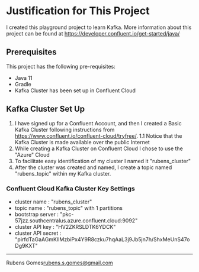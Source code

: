 # Justification for This Project

I created this playground project to learn Kafka.  More information about this project
can be found at <https://developer.confluent.io/get-started/java/>

## Prerequisites

This project has the following pre-requisites:

- Java 11
- Gradle
- Kafka Cluster has been set up in Confluent Cloud

## Kafka Cluster Set Up

1. I have signed up for a Confluent Account, and then I created a Basic Kafka Cluster
   following instructions from <https://www.confluent.io/confluent-cloud/tryfree/>.
   1.1 Notice that the Kafka Cluster is made available over the public Internet
2. While creating a Kafka Cluster on Confluent Cloud I chose to use the "Azure" Cloud
3. To facilitate easy identification of my cluster I named it "rubens_cluster"
4. After the cluster was created and named, I create a topic named "rubens_topic"
   within my Kafka cluster.

### Confluent Cloud Kafka Cluster Key Settings

- cluster name       : "rubens_cluster"
- topic name         : "rubens_topic" with 1 partitions
- bootstrap server   : "pkc-57jzz.southcentralus.azure.confluent.cloud:9092"
- cluster API key    : "HV2ZKRSLDTK6YDCK"
- cluster API secret : "pirfdTaGaAGmKIlMzbiPx4Y9R8czku7hqAaL3j9Jb5jn7h/ShxMeUnS47oDg9KXT"

---
Rubens Gomes<rubens.s.gomes@gmail.com>
